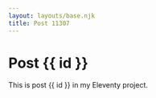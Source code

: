 ```yaml
---
layout: layouts/base.njk
title: Post 11307
---
```


# Post {{ id }}

This is post {{ id }} in my Eleventy project.
